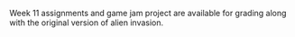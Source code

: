 Week 11 assignments and game jam project are available for grading along with the original version of alien invasion. 
